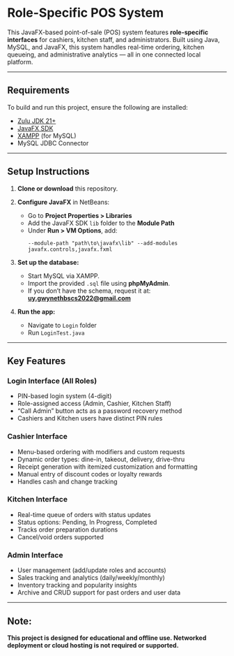 # Role-Specific POS System

This JavaFX-based point-of-sale (POS) system features **role-specific interfaces** for cashiers, kitchen staff, and administrators. Built using Java, MySQL, and JavaFX, this system handles real-time ordering, kitchen queueing, and administrative analytics — all in one connected local platform.

---

## Requirements

To build and run this project, ensure the following are installed:

- [Zulu JDK 21+](https://www.azul.com/downloads/?version=java-21-lts&os=windows&architecture=x86-64&package=jdk)
- [JavaFX SDK](https://gluonhq.com/products/javafx/)
- [XAMPP](https://www.apachefriends.org/) (for MySQL)
- MySQL JDBC Connector

---

## Setup Instructions

1. **Clone or download** this repository.
2. **Configure JavaFX** in NetBeans:
   - Go to **Project Properties > Libraries**
   - Add the JavaFX SDK `lib` folder to the **Module Path**
   - Under **Run > VM Options**, add:
     ```
     --module-path "path\to\javafx\lib" --add-modules javafx.controls,javafx.fxml
     ```

3. **Set up the database:**
   - Start MySQL via XAMPP.
   - Import the provided `.sql` file using **phpMyAdmin**.
   - If you don’t have the schema, request it at: **uy.gwynethbscs2022@gmail.com**

4. **Run the app:**
   - Navigate to `Login` folder
   - Run `LoginTest.java`

---

## Key Features

### Login Interface (All Roles)
- PIN-based login system (4-digit)
- Role-assigned access (Admin, Cashier, Kitchen Staff)
- “Call Admin” button acts as a password recovery method
- Cashiers and Kitchen users have distinct PIN rules

### Cashier Interface
- Menu-based ordering with modifiers and custom requests
- Dynamic order types: dine-in, takeout, delivery, drive-thru
- Receipt generation with itemized customization and formatting
- Manual entry of discount codes or loyalty rewards
- Handles cash and change tracking

### Kitchen Interface
- Real-time queue of orders with status updates
- Status options: Pending, In Progress, Completed
- Tracks order preparation durations
- Cancel/void orders supported

### Admin Interface
- User management (add/update roles and accounts)
- Sales tracking and analytics (daily/weekly/monthly)
- Inventory tracking and popularity insights
- Archive and CRUD support for past orders and user data

---

## Note:

**This project is designed for educational and offline use. Networked deployment or cloud hosting is not required or supported.**
